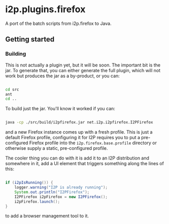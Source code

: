 # i2p.plugins.firefox

A port of the batch scripts from i2p.firefox to Java.

## Getting started

### Building

This is not actually a plugin yet, but it will be soon. The important bit is the jar.
To generate that, you can either generate the full plugin, which will not work but
produces the jar as a by-product, or you can:

```sh

cd src
ant
cd ..
```

To build just the jar. You'll know it worked if you can:

```sh

java -cp ./src/build/i2pfirefox.jar net.i2p.i2pfirefox.I2PFirefox
```

and a new Firefox instance comes up with a fresh profile. This is just a default Firefox
profile, configuring it for I2P requires you to put a pre-configured Firefox profile into
the `i2p.firefox.base.profile` directory or otherwise supply a static, pre-configured
profile.

The cooler thing you can do with it is add it to an I2P distribution and somewhere in it,
add a UI element that triggers something along the lines of this:

```java

if (i2pIsRunning()) {
    logger.warning("I2P is already running");
    System.out.println("I2PFirefox");
    I2PFirefox i2pFirefox = new I2PFirefox();
    i2pFirefox.launch();
}
```

to add a browser management tool to it.
